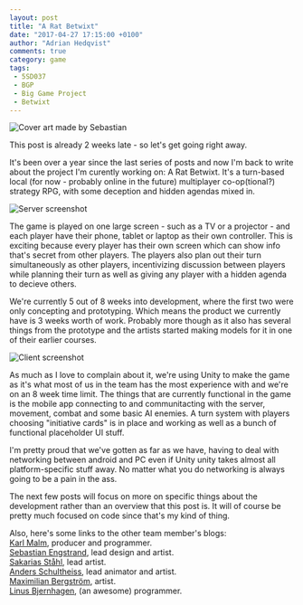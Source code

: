 ```yaml
---
layout: post
title: "A Rat Betwixt"
date: "2017-04-27 17:15:00 +0100"
author: "Adrian Hedqvist"
comments: true
category: game
tags:
 - 5SD037
 - BGP
 - Big Game Project
 - Betwixt
---
```


![Cover art made by Sebastian](http://i.imgur.com/B7n2cLi.png)

This post is already 2 weeks late - so let's get going right away.

It's been over a year since the last series of posts and now I'm back to write about the project I'm curently working on: A Rat Betwixt. It's a turn-based local (for now - probably online in the future) multiplayer co-op(tional?) strategy RPG, with some deception and hidden agendas mixed in.

![Server screenshot](http://i.imgur.com/GEJOSNQ.png)

The game is played on one large screen - such as a TV or a projector - and each player have their phone, tablet or laptop as their own controller. This is exciting because every player has their own screen which can show info that's secret from other players. The players also plan out their turn simultaneously as other players, incentivizing discussion between players while planning their turn as well as giving any player with a hidden agenda to decieve others.

We're currently 5 out of 8 weeks into development, where the first two were only concepting and prototyping. Which means the product we currently have is 3 weeks worth of work. Probably more though as it also has several things from the prototype and the artists started making models for it in one of their earlier courses.

![Client screenshot](http://i.imgur.com/IJpyYjL.png)

As much as I love to complain about it, we're using Unity to make the game as it's what most of us in the team has the most experience with and we're on an 8 week time limit. The things that are currently functional in the game is the mobile app connecting to and communitacting with the server, movement, combat and some basic AI enemies. A turn system with players choosing "initiative cards" is in place and working as well as a bunch of functional placeholder UI stuff.

I'm pretty proud that we've gotten as far as we have, having to deal with networking between android and PC even if Unity unity takes almost all platform-specific stuff away. No matter what you do networking is always going to be a pain in the ass.

The next few posts will focus on more on specific things about the development rather than an overview that this post is. It will of course be pretty much focused on code since that's my kind of thing.

Also, here's some links to the other team member's blogs:  
[Karl Malm](https://karlmalmgamedev.wordpress.com/), producer and programmer.  
[Sebastian Engstrand](https://sebastianengstrands.wordpress.com/), lead design and artist.  
[Sakarias Ståhl](https://rostfriblog.wordpress.com/), lead artist.  
[Anders Schultheiss](https://andersschultheiss.wordpress.com/), lead animator and artist.  
[Maximilian Bergström](https://hiddenmaxdesign.wordpress.com/), artist.  
[Linus Bjernhagen](https://linusbjernhagendevelop.wordpress.com/), (an awesome) programmer.
